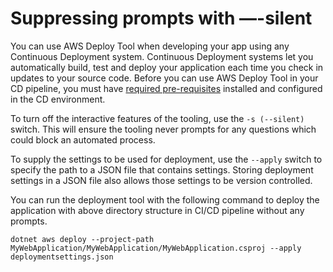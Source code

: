 # Suppressing prompts with —-silent

You can use AWS Deploy Tool when developing your app using any Continuous Deployment system. Continuous Deployment systems let you automatically build, test and deploy your application each time you check in updates to your source code. Before you can use AWS Deploy Tool in your CD pipeline, you must have [required pre-requisites](docs/getting-started/pre-requisites.md) installed and configured in the CD environment.

To turn off the interactive features of the tooling, use the `-s (--silent)` switch. This will ensure the tooling never prompts for any questions which could block an automated process.

To supply the settings to be used for deployment, use the `--apply` switch to specify the path to a JSON file that contains settings. Storing deployment settings in a JSON file also allows those settings to be version controlled.

You can run the deployment tool with the following command to deploy the application with above directory structure in CI/CD pipeline without any prompts.

    dotnet aws deploy --project-path MyWebApplication/MyWebApplication/MyWebApplication.csproj --apply deploymentsettings.json
